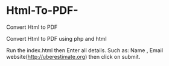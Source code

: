 # Html-To-PDF-
Convert Html to PDF

Convert Html to PDF using php and html

Run the index.html then
Enter all details. 
Such as: 
Name , Email website(http://uberestimate.org) 
then click on submit.

